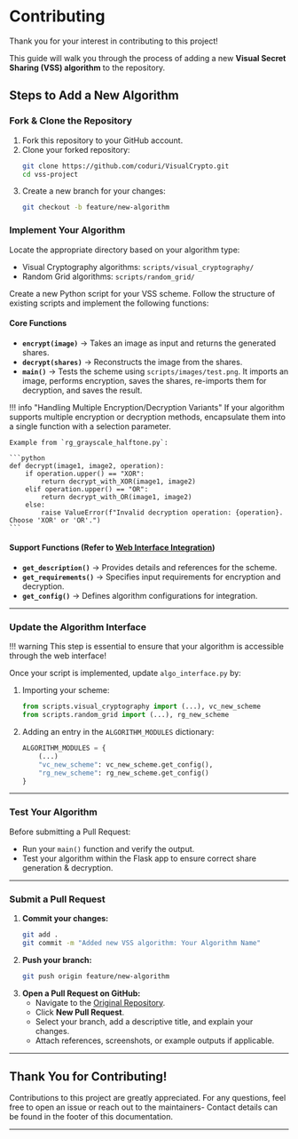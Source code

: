 # Contributing
Thank you for your interest in contributing to this project!

This guide will walk you through the process of adding a new **Visual Secret Sharing (VSS) algorithm** to the repository.  

## Steps to Add a New Algorithm  

### Fork & Clone the Repository  
1. Fork this repository to your GitHub account.  
2. Clone your forked repository:  
   ```sh
   git clone https://github.com/coduri/VisualCrypto.git
   cd vss-project
   ```  
3. Create a new branch for your changes:  
   ```sh
   git checkout -b feature/new-algorithm
   ```

### Implement Your Algorithm  
Locate the appropriate directory based on your algorithm type:

- Visual Cryptography algorithms: `scripts/visual_cryptography/`  
- Random Grid algorithms: `scripts/random_grid/`

Create a new Python script for your VSS scheme. Follow the structure of existing scripts and implement the following functions:
#### **Core Functions**  
- **`encrypt(image)`** → Takes an image as input and returns the generated shares.  
- **`decrypt(shares)`** → Reconstructs the image from the shares.  
- **`main()`** → Tests the scheme using `scripts/images/test.png`. It imports an image, performs encryption, saves the shares, re-imports them for decryption, and saves the result. 

!!! info "Handling Multiple Encryption/Decryption Variants"
    If your algorithm supports multiple encryption or decryption methods, encapsulate them into a single function with a selection parameter.

    Example from `rg_grayscale_halftone.py`:

    ```python
    def decrypt(image1, image2, operation):
        if operation.upper() == "XOR":
            return decrypt_with_XOR(image1, image2)
        elif operation.upper() == "OR":
            return decrypt_with_OR(image1, image2)
        else:
            raise ValueError(f"Invalid decryption operation: {operation}. Choose 'XOR' or 'OR'.")
    ```

#### **Support Functions** (Refer to [Web Interface Integration](web_interface_integration.md#required-support-functions))  
- **`get_description()`** → Provides details and references for the scheme.  
- **`get_requirements()`** → Specifies input requirements for encryption and decryption.  
- **`get_config()`** → Defines algorithm configurations for integration. 




---

### Update the Algorithm Interface
!!! warning
    This step is essential to ensure that your algorithm is accessible through the web interface!

Once your script is implemented, update `algo_interface.py` by:

1. Importing your scheme:  
   ```python
   from scripts.visual_cryptography import (...), vc_new_scheme
   from scripts.random_grid import (...), rg_new_scheme
   ```
2. Adding an entry in the `ALGORITHM_MODULES` dictionary:  
   ```python
   ALGORITHM_MODULES = {
       (...)
       "vc_new_scheme": vc_new_scheme.get_config(),
       "rg_new_scheme": rg_new_scheme.get_config()
   }
   ```


---

### Test Your Algorithm  
Before submitting a Pull Request:

- Run your `main()` function and verify the output.  
- Test your algorithm within the Flask app to ensure correct share generation & decryption.

---

### Submit a Pull Request  
1. **Commit your changes:**  
   ```sh
   git add .
   git commit -m "Added new VSS algorithm: Your Algorithm Name"
   ```  
2. **Push your branch:**  
   ```sh
   git push origin feature/new-algorithm
   ```  
3. **Open a Pull Request on GitHub:**  
      - Navigate to the <a href="https://github.com/coduri/VisualCrypto" target="_blank">Original Repository</a>.  
      - Click **New Pull Request**.  
      - Select your branch, add a descriptive title, and explain your changes.  
      - Attach references, screenshots, or example outputs if applicable.  

---

## Thank You for Contributing!  
Contributions to this project are greatly appreciated. For any questions, feel free to open an issue or reach out to the maintainers- Contact details can be found in the footer of this documentation.

---
